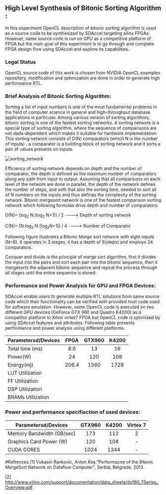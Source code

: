 ## High Level Synthesis of Bitonic Sorting Algorithm  :

In this experiment OpenCL description of bitonic sorting algorithm is used as a source code to be synthesized by SDAccel targeting xilinx FPGAs. However, same source code is run on GPU as a competitive platform of FPGA but the main goal of this experiment is to go through and complete FPGA design flow using SDAccel and explore its capabilities.

### Legal Status 
OpenCL source code of this work is chosen from NVIDIA OpenCL examples repository, modification and optimization are done in order to generate high performance RTL.

### Brief Analysis of Bitonic Sorting Algorithm:

Sorting a list of input numbers is one of the most fundamental problems in the field of computer science in general and high-throughput database applications in particular. Among various version of sorting algorithms, bitonic sorting is one of the fastest sorting networks. A sorting network is a special type of sorting algorithm, where the sequence of comparisons are not dada-dependent which makes it suitable for hardware implementation. This sorting network consists of D(N) comparators (which N is the number of inputs)  , a comparator is a building block of sorting network and it sorts a pair of values presents on inputs. 

![sorting_network](https://github.com/mediroozmeh/Bitonic-Sorting/blob/master/Figures/sorting_network.jpeg)
 
 Efficiency of sorting network depends on depth and the number of comparator, the depth is defined as the maximum number of comparators along any path from input to output. Assuming that all comparisons on each level of the network are done in parallel, the depth of the network defines the number of steps, and with that also the sorting time, needed to sort all of N numbers on the inputs and thus defines the complexity of the sorting network. Bitonic mergesort network is one of the fastest comparison sorting network which following formulas drive depth and number of comparators:
 
 D(N)= (log<sub>2</sub> N.(log<sub>2</sub> N+1)) / 2              ---->  Depth of sorting network
 

 C(N)= (N.log<sub>2</sub> N.(log<sub>2</sub>N+1)) / 4            ---->  Number of Comparator

Following figure illustrates a Bitonic Merge sort network with eight inputs (N=8). It operates in 3 stages, it has a depth of 6(steps) and employs 24 comparators.



Conquer and divide is the principle of merge sort algorithm, first it divides the input into the pairs and sort each pair into the bitonic sequence, then it mergesorts the adjacent bitonic sequence and repeat the process through all stages until the entire sequence is stored.   

### Performance and Power Analysis for GPU and FPGA Devices: 
SDAccel enable users to generate multiple RTL solutions from same source code which their functionality can be verified with provided host code used for software emulation. However, same OpenCL code is executed on two different GPU devices (GeForce GTX 960 and Quadro K4200) as a competitor platform to Xilinx virtex7 FPGA but OpenCL code is optimized by using SDAccel features and attributes. Following table presents performance and power analysis using different platforms.

| Parametersd/Devices|FPGA               |GTX960|K4200|    
|--------------------|:-------------: |:-------------: |:-------------: |
|  Total time (ms) |   8.6     | 13|16|
|  Power(W) |     24     |120| 108|
|  Energy(mj) |     206.4     |1560|1728|
|  LUT Utilization |          |||
|  FF Utilization |          |||
|  DSP Utilization |          |||
|  BRAMs Utilization |          |||


### Power and performance specifiaction of used devices:

| Parametersd/Devices|GTX960|K4200| Virtex 7 |  
|--------------------|:-------------: |:-------------: |:-------------: |
|  Memory Bandwidth (GB/sec)          |173|112| 2|
|   Graphics Card Power (W)          |120|108|-|
|   CUDA CORES        |1024|1344| -|



#Refrences
[1] Vukasin Rankovic, Anton Kos,"Performacne of the Bitonic MergeSort Network on Dataflow Computer", Serbia, Belgrade, 2013

[2] http://www.xilinx.com/support/documentation/data_sheets/ds180_7Series_Overview.pdf











